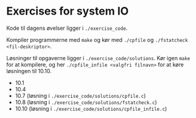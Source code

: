 # Exercises for system IO

Kode til dagens øvelser ligger i ``./exercise_code``.

Kompiler programmerne med ``make`` og kør med ``./cpfile`` og ``./fstatcheck <fil-deskriptor>``.

Løsninger til opgaverne ligger i ``./exercise_code/solutions``.
Kør igen ``make`` for at kompilere, og her ``./cpfile_infile <valgfri filnavn>`` for at køre løsningen til 10.10.


* 10.1
* 10.4
* 10.7  (løsning i ``./exercise_code/solutions/cpfile.c``)
* 10.8  (løsning i ``./exercise_code/solutions/fstatcheck.c``)
* 10.10 (løsning i ``./exercise_code/solutions/cpfile_infile.c``)
